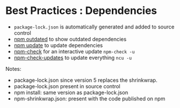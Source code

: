 # Best Practices : Dependencies

* `package-lock.json` is automatically generated and added to source control
* [npm outdated](https://docs.npmjs.com/cli/outdated) to show outdated dependencies
* [npm update](https://docs.npmjs.com/cli/update) to update dependencies
* [npm-check](https://www.npmjs.com/package/npm-check) for an interactive update `npm-check -u`
* [npm-check-updates](https://www.npmjs.com/package/npm-check-updates) to update everything `ncu -u`

Notes:
- package-lock.json since version 5 replaces the shrinkwrap.
- package-lock.json present in source control
- npm install: same version as package-lock.json
- npm-shrinkwrap.json: present with the code published on npm
